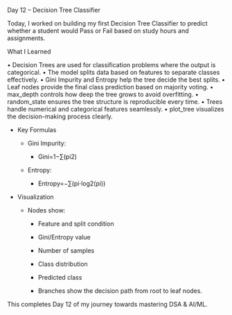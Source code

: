 Day 12 – Decision Tree Classifier

Today, I worked on building my first Decision Tree Classifier to predict whether a student would Pass or Fail based on study hours and assignments.

What I Learned

• Decision Trees are used for classification problems where the output is categorical.
• The model splits data based on features to separate classes effectively.
• Gini Impurity and Entropy help the tree decide the best splits.
• Leaf nodes provide the final class prediction based on majority voting.
• max_depth controls how deep the tree grows to avoid overfitting.
• random_state ensures the tree structure is reproducible every time.
• Trees handle numerical and categorical features seamlessly.
• plot_tree visualizes the decision-making process clearly.



- Key Formulas

   - Gini Impurity:

       - Gini=1−∑(pi2​)

    - Entropy:

       - Entropy=−∑(pi​⋅log2​(pi​))


- Visualization

  - Nodes show:

     - Feature and split condition

     - Gini/Entropy value

     - Number of samples

     - Class distribution

     - Predicted class

     - Branches show the decision path from root to leaf nodes.


This completes Day 12 of my journey towards mastering DSA & AI/ML.

